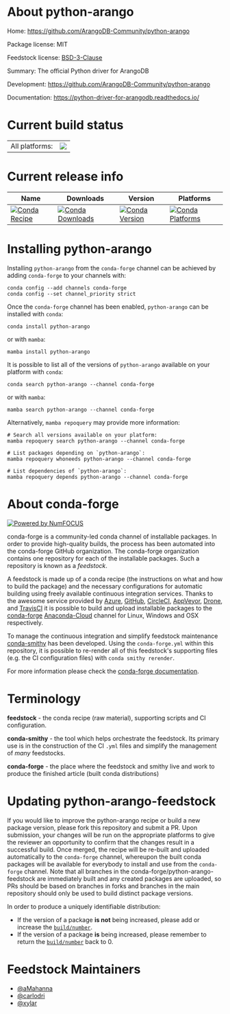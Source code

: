 About python-arango
===================

Home: https://github.com/ArangoDB-Community/python-arango

Package license: MIT

Feedstock license: [BSD-3-Clause](https://github.com/conda-forge/python-arango-feedstock/blob/main/LICENSE.txt)

Summary: The official Python driver for ArangoDB

Development: https://github.com/ArangoDB-Community/python-arango

Documentation: https://python-driver-for-arangodb.readthedocs.io/

Current build status
====================


<table><tr><td>All platforms:</td>
    <td>
      <a href="https://dev.azure.com/conda-forge/feedstock-builds/_build/latest?definitionId=10410&branchName=main">
        <img src="https://dev.azure.com/conda-forge/feedstock-builds/_apis/build/status/python-arango-feedstock?branchName=main">
      </a>
    </td>
  </tr>
</table>

Current release info
====================

| Name | Downloads | Version | Platforms |
| --- | --- | --- | --- |
| [![Conda Recipe](https://img.shields.io/badge/recipe-python--arango-green.svg)](https://anaconda.org/conda-forge/python-arango) | [![Conda Downloads](https://img.shields.io/conda/dn/conda-forge/python-arango.svg)](https://anaconda.org/conda-forge/python-arango) | [![Conda Version](https://img.shields.io/conda/vn/conda-forge/python-arango.svg)](https://anaconda.org/conda-forge/python-arango) | [![Conda Platforms](https://img.shields.io/conda/pn/conda-forge/python-arango.svg)](https://anaconda.org/conda-forge/python-arango) |

Installing python-arango
========================

Installing `python-arango` from the `conda-forge` channel can be achieved by adding `conda-forge` to your channels with:

```
conda config --add channels conda-forge
conda config --set channel_priority strict
```

Once the `conda-forge` channel has been enabled, `python-arango` can be installed with `conda`:

```
conda install python-arango
```

or with `mamba`:

```
mamba install python-arango
```

It is possible to list all of the versions of `python-arango` available on your platform with `conda`:

```
conda search python-arango --channel conda-forge
```

or with `mamba`:

```
mamba search python-arango --channel conda-forge
```

Alternatively, `mamba repoquery` may provide more information:

```
# Search all versions available on your platform:
mamba repoquery search python-arango --channel conda-forge

# List packages depending on `python-arango`:
mamba repoquery whoneeds python-arango --channel conda-forge

# List dependencies of `python-arango`:
mamba repoquery depends python-arango --channel conda-forge
```


About conda-forge
=================

[![Powered by
NumFOCUS](https://img.shields.io/badge/powered%20by-NumFOCUS-orange.svg?style=flat&colorA=E1523D&colorB=007D8A)](https://numfocus.org)

conda-forge is a community-led conda channel of installable packages.
In order to provide high-quality builds, the process has been automated into the
conda-forge GitHub organization. The conda-forge organization contains one repository
for each of the installable packages. Such a repository is known as a *feedstock*.

A feedstock is made up of a conda recipe (the instructions on what and how to build
the package) and the necessary configurations for automatic building using freely
available continuous integration services. Thanks to the awesome service provided by
[Azure](https://azure.microsoft.com/en-us/services/devops/), [GitHub](https://github.com/),
[CircleCI](https://circleci.com/), [AppVeyor](https://www.appveyor.com/),
[Drone](https://cloud.drone.io/welcome), and [TravisCI](https://travis-ci.com/)
it is possible to build and upload installable packages to the
[conda-forge](https://anaconda.org/conda-forge) [Anaconda-Cloud](https://anaconda.org/)
channel for Linux, Windows and OSX respectively.

To manage the continuous integration and simplify feedstock maintenance
[conda-smithy](https://github.com/conda-forge/conda-smithy) has been developed.
Using the ``conda-forge.yml`` within this repository, it is possible to re-render all of
this feedstock's supporting files (e.g. the CI configuration files) with ``conda smithy rerender``.

For more information please check the [conda-forge documentation](https://conda-forge.org/docs/).

Terminology
===========

**feedstock** - the conda recipe (raw material), supporting scripts and CI configuration.

**conda-smithy** - the tool which helps orchestrate the feedstock.
                   Its primary use is in the construction of the CI ``.yml`` files
                   and simplify the management of *many* feedstocks.

**conda-forge** - the place where the feedstock and smithy live and work to
                  produce the finished article (built conda distributions)


Updating python-arango-feedstock
================================

If you would like to improve the python-arango recipe or build a new
package version, please fork this repository and submit a PR. Upon submission,
your changes will be run on the appropriate platforms to give the reviewer an
opportunity to confirm that the changes result in a successful build. Once
merged, the recipe will be re-built and uploaded automatically to the
`conda-forge` channel, whereupon the built conda packages will be available for
everybody to install and use from the `conda-forge` channel.
Note that all branches in the conda-forge/python-arango-feedstock are
immediately built and any created packages are uploaded, so PRs should be based
on branches in forks and branches in the main repository should only be used to
build distinct package versions.

In order to produce a uniquely identifiable distribution:
 * If the version of a package **is not** being increased, please add or increase
   the [``build/number``](https://docs.conda.io/projects/conda-build/en/latest/resources/define-metadata.html#build-number-and-string).
 * If the version of a package **is** being increased, please remember to return
   the [``build/number``](https://docs.conda.io/projects/conda-build/en/latest/resources/define-metadata.html#build-number-and-string)
   back to 0.

Feedstock Maintainers
=====================

* [@aMahanna](https://github.com/aMahanna/)
* [@carlodri](https://github.com/carlodri/)
* [@xylar](https://github.com/xylar/)

